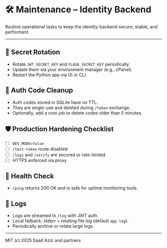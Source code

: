 # 🛠️ Maintenance – Identity Backend

Routine operational tasks to keep the identity-backend secure, stable, and performant.

---

## 🔁 Secret Rotation

- Rotate `JWT_SECRET_KEY` and `FLASK_SECRET_KEY` periodically.
- Update them via your environment manager (e.g., cPanel).
- Restart the Python app via UI or CLI.

## 🧹 Auth Code Cleanup

- Auth codes stored in SQLite have no TTL.
- They are single-use and deleted during `/token` exchange.
- Optionally, add a cron job to delete codes older than 5 minutes.

## 🛡️ Production Hardening Checklist

- [ ] `DEV_MODE=false`
- [ ] `/test-token` route disabled
- [ ] `/logs` and `/verify` are secured or rate-limited
- [ ] HTTPS enforced via proxy

## 🧪 Health Check

- `/ping` returns 200 OK and is safe for uptime monitoring tools.

## 🧾 Logs

- Logs are streamed to `/log` with JWT auth.
- Local fallback: stderr + rotating file log (default `app.log`).
- Periodically archive or rotate large logs.

---

MIT (c) 2025 Saad Aziz and partners